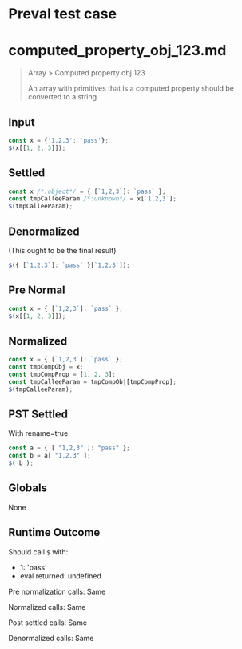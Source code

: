 # Preval test case

# computed_property_obj_123.md

> Array > Computed property obj 123
>
> An array with primitives that is a computed property should be converted to a string

## Input

`````js filename=intro
const x = {'1,2,3': 'pass'};
$(x[[1, 2, 3]]);
`````

## Settled


`````js filename=intro
const x /*:object*/ = { [`1,2,3`]: `pass` };
const tmpCalleeParam /*:unknown*/ = x[`1,2,3`];
$(tmpCalleeParam);
`````

## Denormalized
(This ought to be the final result)

`````js filename=intro
$({ [`1,2,3`]: `pass` }[`1,2,3`]);
`````

## Pre Normal


`````js filename=intro
const x = { [`1,2,3`]: `pass` };
$(x[[1, 2, 3]]);
`````

## Normalized


`````js filename=intro
const x = { [`1,2,3`]: `pass` };
const tmpCompObj = x;
const tmpCompProp = [1, 2, 3];
const tmpCalleeParam = tmpCompObj[tmpCompProp];
$(tmpCalleeParam);
`````

## PST Settled
With rename=true

`````js filename=intro
const a = { [ "1,2,3" ]: "pass" };
const b = a[ "1,2,3" ];
$( b );
`````

## Globals

None

## Runtime Outcome

Should call `$` with:
 - 1: 'pass'
 - eval returned: undefined

Pre normalization calls: Same

Normalized calls: Same

Post settled calls: Same

Denormalized calls: Same
